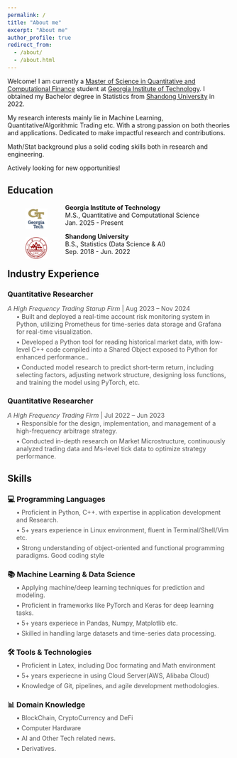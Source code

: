 ```yaml
---
permalink: /
title: "About me"
excerpt: "About me"
author_profile: true
redirect_from:
  - /about/
  - /about.html
---
```


Welcome! I am currently a [Master of Science in Quantitative and Computational Finance](https://qcf.gatech.edu) student at [Georgia Institute of Technology](https://www.gatech.edu). I obtained my Bachelor degree in Statistics from [Shandong University](https://en.sdu.edu.cn/) in 2022.

My research interests mainly lie in Machine Learning, Quantitative/Algorithmic Trading etc. With a strong passion on both theories and applications. Dedicated to make impactful research and contributions.

Math/Stat background plus a solid coding skills both in research and engineering.

Actively looking for new opportunities!
## Education

<div>
  <img src="/images/gt_logo.png" style="float:left;margin-top:10px;" width="50" alt="markdown" hspace="40px">
  <p>
    <b>Georgia Institute of Technology</b><br/>
    M.S., Quantitative and Computational Science<br/>
    Jan. 2025 - Present<br/>
  </p>
</div>

<div>
  <img src="/images/logo3.png" style="float:left;margin-top:10px;" width="50" alt="markdown" hspace="40px">
  <p>
    <b>Shandong University</b><br/>
    B.S., Statistics (Data Science & AI)<br/>
    Sep. 2018 - Jun. 2022<br/>
  </p>
</div>

## Industry Experience
<div style="margin-bottom: 15px;">
  <h3 style="margin-bottom: 5px;">
    <b>Quantitative Researcher</b>
  </h3>
  <p style="font-size: 14px; color: #555; margin-bottom: 1px;">
    <i>A High Frequency Trading Starup Firm</i> | Aug 2023 – Nov 2024<br/>
  </p>
  <ul style="list-style-type: none; padding-left: 20px; font-size: 14px; color: #555; margin-top: 0;">
    <li style="margin-bottom: 6px;">• Built and deployed a real-time account risk monitoring system in Python, utilizing Prometheus for time-series data storage and Grafana for real-time visualization.</li>
    <li style="margin-bottom: 6px;">• Developed a Python tool for reading historical market data, with low-level C++ code compiled into a Shared Object exposed to Python for enhanced performance..</li>
    <li style="margin-bottom: 6px;">• Conducted model research to predict short-term return, including selecting factors, adjusting network structure, designing loss functions, and training the model using PyTorch, etc.</li>
  </ul>
</div>


<div style="margin-bottom: 15px;">
  <h3 style="margin-bottom: 5px;">
    <b>Quantitative Researcher</b>
  </h3>
  <p style="font-size: 14px; color: #555; margin-bottom: 1px;">
    <i>A High Frequency Trading Firm</i> | Jul 2022 – Jun 2023<br/>
  </p>
  <ul style="list-style-type: none; padding-left: 20px; font-size: 14px; color: #555; margin-top: 0;">
    <li style="margin-bottom: 6px;"> • Responsible for the design, implementation, and management of a high-frequency arbitrage strategy.</li>
    <li style="margin-bottom: 6px;">• Conducted in-depth research on Market Microstructure, continuously analyzed trading data and Ms-level tick data to optimize strategy performance.</li>
  </ul>
</div>
<!--
<div style="display:flex;justify-content:flex-start;">
  <img src="/images/logo1.jpg" style="float:left;object-fit:contain;" width="70" alt="markdown" hspace="30px">
  <p style="float:left;margin-top:10px;">
    <b>Shanghai AI Laboratory</b>, Software Engineer Intern<br/>
    Worked on <a href="https://opendatalab.com/home">OpenDataLab</a> platform<br/>
    Mar. 2022 - Aug. 2022<br/>
  </p>
</div> -->

<div style="margin-bottom: 30px;">
  <h2 style="margin-bottom: 15px;">Skills</h2>

  <!-- Skill 1 -->
  <div style="margin-bottom: 15px;">
    <h3 style="margin-bottom: 5px;">💻 Programming Languages</h3>
    <ul style="list-style-type: none; padding-left: 20px; font-size: 14px; color: #555; margin-top: 0;">
      <li style="margin-bottom: 6px;">• Proficient in Python, C++. with expertise in application development and Research.</li>
      <li style="margin-bottom: 6px;">• 5+ years experience in Linux environment, fluent in Terminal/Shell/Vim etc.</li>
      <li style="margin-bottom: 6px;">• Strong understanding of object-oriented and functional programming paradigms. Good coding style</li>
      <!-- <li style="margin-bottom: 6px;">• Basic knowledge of low-level computer architecture</li> -->
    </ul>
  </div>

  <!-- Skill 2 -->

  <!-- Skill 3 -->
  <div style="margin-bottom: 15px;">
    <h3 style="margin-bottom: 5px;">📚 Machine Learning & Data Science</h3>
    <ul style="list-style-type: none; padding-left: 20px; font-size: 14px; color: #555; margin-top: 0;">
      <li style="margin-bottom: 6px;">• Applying machine/deep learning techniques for prediction and modeling.</li>
      <li style="margin-bottom: 6px;">• Proficient in frameworks like PyTorch and Keras for deep learning tasks.</li>
      <li style="margin-bottom: 6px;">• 5+ years experiece in Pandas, Numpy, Matplotlib etc.</li>
      <li style="margin-bottom: 6px;">• Skilled in handling large datasets and time-series data processing.</li>
    </ul>
  </div>

  <!-- Skill 4 -->
  <div style="margin-bottom: 15px;">
    <h3 style="margin-bottom: 5px;">🛠️ Tools & Technologies</h3>
    <ul style="list-style-type: none; padding-left: 20px; font-size: 14px; color: #555; margin-top: 0;">
      <li style="margin-bottom: 6px;">• Proficient in Latex, including Doc formating and Math environment</li>
      <li style="margin-bottom: 6px;">• 5+ years experiecne in using Cloud Server(AWS, Alibaba Cloud) </li>
      <li style="margin-bottom: 6px;">• Knowledge of Git, pipelines, and agile development methodologies.</li>
    </ul>
  </div>

<div style="margin-bottom: 15px;">
    <h3 style="margin-bottom: 5px;">📊 Domain Knowledge</h3>
    <ul style="list-style-type: none; padding-left: 20px; font-size: 14px; color: #555; margin-top: 0;">
      <li style="margin-bottom: 6px;">• BlockChain, CryptoCurrency and DeFi</li>
      <li style="margin-bottom: 6px;">• Computer Hardware</li>
      <li style="margin-bottom: 6px;">• AI and Other Tech related news.</li>
      <li style="margin-bottom: 6px;">• Derivatives.</li>
    </ul>
  </div>
</div>
<!--
### Python
  - Data Science
  - Data

<!-- ### C++

### Linux

### Latex

### Math/Stat


### -->